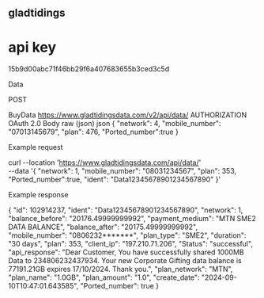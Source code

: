 ## gladtidings 


# api key 

15b9d00abc71f46bb29f6a407683655b3ced3c5d


Data

POST

BuyData
https://www.gladtidingsdata.com/v2/api/data/
AUTHORIZATION
OAuth 2.0
Body
raw (json)
json
{
    "network": 4,
    "mobile_number": "07013145679",
    "plan": 476,
    "Ported_number":true
}




Example request


curl --location 'https://www.gladtidingsdata.com/api/data/' \
--data '{
    "network": 1,
    "mobile_number": "08031234567",
    "plan": 353,
    "Ported_number":true,
    "ident": "Data12345678901234567890"
}'



Example response


{
  "id": 102914237,
  "ident": "Data12345678901234567890",
  "network": 1,
  "balance_before": "20176.49999999992",
  "payment_medium": "MTN SME2 DATA BALANCE",
  "balance_after": "20175.49999999992",
  "mobile_number": "0806232*******",
  "plan_type": "SME2",
  "duration": "30 days",
  "plan": 353,
  "client_ip": "197.210.71.206",
  "Status": "successful",
  "api_response": "Dear Customer, You have successfully shared 1000MB Data to 234806232437934. Your new Corporate Gifting data balance is 77191.21GB expires 17/10/2024. Thank you.",
  "plan_network": "MTN",
  "plan_name": "1.0GB",
  "plan_amount": "1.0",
  "create_date": "2024-09-10T10:47:01.643585",
  "Ported_number": true
}

